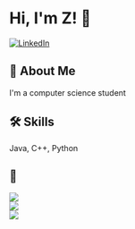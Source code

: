 # Hi, I'm Z! 👋 

<a href="https://www.linkedin.com/in/zi-w-b7915944/"><img
alt="LinkedIn"
src="https://img.shields.io/badge/linkedin%20-%230077B5.svg?&st
yle=for-the-badge&logo=linkedin&logoColor=white"/></a>

  
## 🚀 About Me
I'm a computer science student

  
## 🛠 Skills
Java, C++, Python

## 🎳 
<a href="https://github.com/roxiomontes">
<img align="center"
src="https://github-readme-streak-stats.herokuapp.com/?user=zwang4-code&theme=material-palenight" />
</a><br>
<a href="https://github.com/roxiomontes">
<img align="center"
src="https://github-readme-stats.vercel.app/api?username=zwang4-code&show_icons=true&theme=material-palenight" />
</a><br>
<a href="https://github.com/roxiomontes">
<img align="center"
src="https://github-readme-stats.vercel.app/api/top-langs/?user
name=zwang4-code&layout=compact&theme=material-palenight" />
</a><br>

